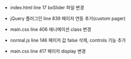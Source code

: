 - index.html line 17
bxSlider 파일 변경

- jQuery 플러그인 line 839
페이저 연동 추가(custom pager)

- main.css line 406
애니메이션 class 변경

- normal.js line 146
페이저 값 false 삭제, controls 기능 추가

- main.css line 417
페이저 display 변경

